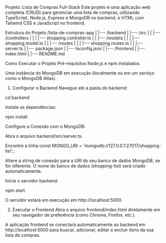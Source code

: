 Projeto: Lista de Compras Full-Stack
Este projeto é uma aplicação web completa (CRUD) para gerenciar uma lista de compras, utilizando TypeScript, Node.js, Express e MongoDB no backend, e HTML com Tailwind CSS e JavaScript no frontend.

Estrutura do Projeto
/lista-de-compras-app
|
|--- /backend
|   |--- /src
|   |   |--- /controllers
|   |   |   |--- shopping.controller.ts
|   |   |--- /models
|   |   |   |--- shopping.model.ts
|   |   |--- /routes
|   |   |   |--- shopping.routes.ts
|   |   |--- server.ts
|   |--- package.json
|   |--- tsconfig.json
|
|--- /frontend
|   |--- index.html
|
|--- README.md

Como Executar o Projeto
Pré-requisitos
Node.js e npm instalados.

Uma instância do MongoDB em execução (localmente ou em um serviço como o MongoDB Atlas).

1. Configurar o Backend
Navegue até a pasta do backend:

cd backend

Instale as dependências:

npm install

Configure a Conexão com o MongoDB:

Abra o arquivo backend/src/server.ts.

Encontre a linha const MONGO_URI = 'mongodb://127.0.0.1:27017/shopping-list';.

Altere a string de conexão para a URI do seu banco de dados MongoDB, se for diferente. O nome do banco de dados (shopping-list) será criado automaticamente.

Inicie o servidor backend:

npm start

O servidor estará em execução em http://localhost:5000.

2. Executar o Frontend
Abra o arquivo frontend/index.html diretamente em seu navegador de preferência (como Chrome, Firefox, etc.).

A aplicação frontend se conectará automaticamente ao backend em http://localhost:5000 para buscar, adicionar, editar e excluir itens da sua lista de compras.
